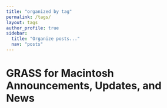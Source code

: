 ```yaml
---
title: "organized by tag"
permalink: /tags/
layout: tags
author_profile: true
sidebar:
  title: "Organize posts..."
  nav: "posts"
---
```


# GRASS for Macintosh Announcements, Updates, and News
